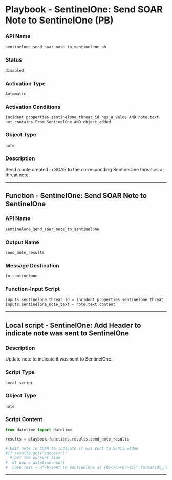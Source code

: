 <!--
    DO NOT MANUALLY EDIT THIS FILE
    THIS FILE IS AUTOMATICALLY GENERATED WITH resilient-sdk codegen
    Generated with resilient-sdk v50.0.151
-->

# Playbook - SentinelOne: Send SOAR Note to SentinelOne (PB)

### API Name
`sentinelone_send_soar_note_to_sentinelone_pb`

### Status
`disabled`

### Activation Type
`Automatic`

### Activation Conditions
`incident.properties.sentinelone_threat_id has_a_value AND note.text not_contains From SentinelOne AND object_added`

### Object Type
`note`

### Description
Send a note created in SOAR to the corresponding SentinelOne threat as a threat note.


---
## Function - SentinelOne: Send SOAR Note to SentinelOne

### API Name
`sentinelone_send_soar_note_to_sentinelone`

### Output Name
`send_note_results`

### Message Destination
`fn_sentinelone`

### Function-Input Script
```python
inputs.sentinelone_threat_id = incident.properties.sentinelone_threat_id
inputs.sentinelone_note_text = note.text.content
```

---

## Local script - SentinelOne: Add Header to indicate note was sent to SentinelOne

### Description
Update note to indicate it was sent to SentinelOne.

### Script Type
`Local script`

### Object Type
`note`

### Script Content
```python
from datetime import datetime

results = playbook.functions.results.send_note_results

# Edit note in SOAR to indicate it was sent to SentinelOne
#if results.get("success"):
  # Get the current time
#  dt_now = datetime.now()
#  note.text = u"<b>Sent to SentinelOne at {0}</b><br>{1}".format(dt_now, note.text.content)
```

---

